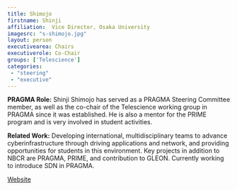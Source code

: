 ```yaml
---
title: Shimojo
firstname: Shinji
affiliation:  Vice Director, Osaka University
imagesrc: "s-shimojo.jpg"
layout: person
executivearea: Chairs
executiverole: Co-Chair
groups: ['Telescience']
categories:
 - "steering"
 - "executive"
---
```


**PRAGMA Role:** Shinji Shimojo has served as a PRAGMA Steering Committee member,
as well as the co-chair of the Telescience working group in PRAGMA since it
was established. He is also a mentor for the PRIME program and is very
involved in student activities.

**Related Work:** Developing international, multidisciplinary teams to advance
cyberinfrastructure through driving applications and network, and providing
opportunities for students in this environment. Key projects in addition to
NBCR are PRAGMA, PRIME, and contribution to GLEON. Currently working to
introduce SDN in PRAGMA.

[Website][1]

[1]:  https://sites.google.com/site/sshimojo/
